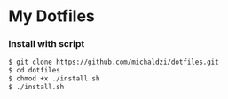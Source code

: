 # My Dotfiles

### Install with script
```bash
$ git clone https://github.com/michaldzi/dotfiles.git
$ cd dotfiles
$ chmod +x ./install.sh
$ ./install.sh
```
